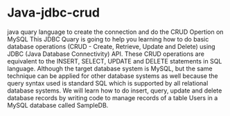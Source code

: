 # Java-jdbc-crud
java quary language to create the connection and do the CRUD Opertion on  MySQL
This JDBC Quary is going to help you learning how to do basic database operations (CRUD - Create, Retrieve, Update and Delete) using JDBC (Java Database Connectivity) API. These CRUD operations are equivalent to the INSERT, SELECT, UPDATE and DELETE statements in SQL language. Although the target database system is MySQL, but the same technique can be applied for other database systems as well because the query syntax used is standard SQL which is supported by all relational database systems.
We will learn how to do insert, query, update and delete database records by writing code to manage records of a table Users in a MySQL database called SampleDB.
